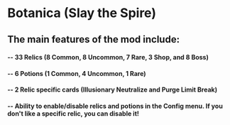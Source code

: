 # Botanica (Slay the Spire)
## The main features of the mod include:
#### -- 33 Relics (8 Common, 8 Uncommon, 7 Rare, 3 Shop, and 8 Boss)
#### -- 6 Potions (1 Common, 4 Uncommon, 1 Rare)
#### -- 2 Relic specific cards (Illusionary Neutralize and Purge Limit Break)
#### -- Ability to enable/disable relics and potions in the Config menu. If you don't like a specific relic, you can disable it!